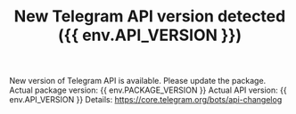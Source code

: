 ﻿---
title: New Telegram API version detected ({{ env.API_VERSION }})
assignees: HRAshton
labels: new_version
---

New version of Telegram API is available. Please update the package.
Actual package version: {{ env.PACKAGE_VERSION }}
Actual API version: {{ env.API_VERSION }}
Details: https://core.telegram.org/bots/api-changelog
